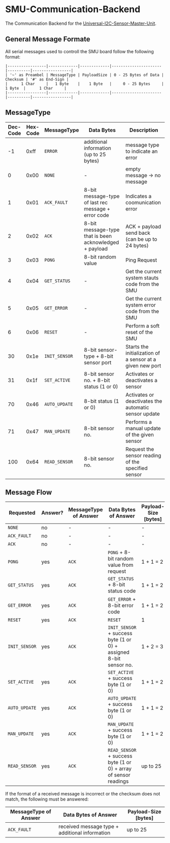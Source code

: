 # SMU-Communication-Backend
The Communication Backend for the [Universal-I2C-Sensor-Master-Unit](https://github.com/teamonestone/Universal-I2C-Sensor-Master-Unit).

## General Message Formate

All serial messages used to controll the SMU board follow the following format: 

```
|-----------------|-------------|-------------|----------------------|----------|-----------------|
| '~' as Preambel | MessageType | PayloadSize | 0 - 25 Bytes of Data | Checksum | '#' as End-Sign |
|      1 Char     |   1 Byte    |    1 Byte   |     0 - 25 Bytes     |  1 Byte  |      1 Char     |
|-----------------|-------------|-------------|----------------------|----------|-----------------|
```

## MessageType

| Dec-Code | Hex-Code | MessageType   | Data Bytes                                               | Description                                               |
|----------|----------|---------------|----------------------------------------------------------|-----------------------------------------------------------|
| -1       | 0xff     | `ERROR`       | additional information (up to 25 bytes)                  | message type to indicate an error                         |
| 0        | 0x00     | `NONE`        | -                                                        | empty message -> no message                               |
| 1        | 0x01     | `ACK_FAULT`   | 8-bit message-type of last rec message + error code      | Indicates a coomunication error                           |
| 2        | 0x02     | `ACK`         | 8-bit message-type that is been acknowledged + payload   | ACK + payload send back (can be up to 24 bytes)           | 
| 3        | 0x03     | `PONG`        | 8-bit random value                                       | Ping Request                                              |
| 4        | 0x04     | `GET_STATUS`  | -                                                        | Get the current system stauts code from the SMU           |
| 5        | 0x05     | `GET_ERROR`   | -                                                        | Get the current system error code from the SMU            |
| 6        | 0x06     | `RESET`       | -                                                        | Perform a soft reset of the SMU                           |
| 30       | 0x1e     | `INIT_SENSOR` | 8-bit sensor-type + 8-bit sensor port                    | Starts the initialization of a sensor at a given new port |
| 31       | 0x1f     | `SET_ACTIVE`  | 8-bit sensor no. + 8-bit status (1 or 0)                 | Activates or deactivates a sensor                         |
| 70       | 0x46     | `AUTO_UPDATE` | 8-bit status (1 or 0)                                    | Activates or deactivates the automatic sensor update      |
| 71       | 0x47     | `MAN_UPDATE`  | 8-bit sensor no.                                         | Performs a manual update of the given sensor              |
| 100      | 0x64     | `READ_SENSOR` | 8-bit sensor no.                                         | Request the sensor reading of the specified sensor        |

## Message Flow

| Requested     | Answer? | MessageType of Answer | Data Bytes of Answer                                              | Payload-Size [bytes] |
|---------------|---------|-----------------------|-------------------------------------------------------------------|----------------------|
| `NONE`        | no      | -                     | -                                                                 | -                    |
| `ACK_FAULT`   | no      | -                     | -                                                                 | -                    |
| `ACK`         | no      | -                     | -                                                                 | -                    |
| `PONG`        | yes     | `ACK`                 | `PONG` + 8-bit random value from request                          | 1 + 1 = 2            |
| `GET_STATUS`  | yes     | `ACK`                 | `GET_STATUS` +  8-bit status code                                 | 1 + 1 = 2            |
| `GET_ERROR`   | yes     | `ACK`                 | `GET_ERROR` + 8-bit error code                                    | 1 + 1 = 2            |
| `RESET`       | yes     | `ACK`                 | `RESET`                                                           | 1                    |
| `INIT_SENSOR` | yes     | `ACK`                 | `INIT_SENSOR` + success byte (1 or 0) + assigned 8-bit sensor no. | 1 + 2 = 3            |
| `SET_ACTIVE`  | yes     | `ACK`                 | `SET_ACTIVE` + success byte (1 or 0)                              | 1 + 1 = 2            |
| `AUTO_UPDATE` | yes     | `ACK`                 | `AUTO_UPDATE` + success byte (1 or 0)                             | 1 + 1 = 2            |
| `MAN_UPDATE`  | yes     | `ACK`                 | `MAN_UPDATE` + success byte (1 or 0)                              | 1 + 1 = 2            |
| `READ_SENSOR` | yes     | `ACK`                 | `READ_SENSOR` + success byte (1 or 0) + array of sensor readings  | up to 25             |

If the format of a received message is incorrect or the checksum does not match, the following must be answered:

| MessageType of Answer | Data Bytes of Answer                                              | Payload-Size [bytes] |
|-----------------------|-------------------------------------------------------------------|----------------------|
| `ACK_FAULT`           | received message type + additional information                    | up to 25             |